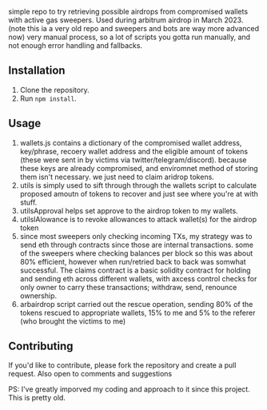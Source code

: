 simple repo to try retrieving possible airdrops from compromised wallets with active gas sweepers. Used during arbitrum airdrop in March 2023.
(note this ia a very old repo and sweepers and bots are way more advanced now)
very manual process, so a lot of scripts you gotta run manually, and not enough error handling and fallbacks.

## Installation
1. Clone the repository.
2. Run `npm install`.

## Usage
1. wallets.js contains a dictionary of the compromised wallet address, key/phrase, recoery wallet address and the eligible amount of tokens
(these were sent in by victims via twitter/telegram/discord). because these keys are already compromised, and enviromnet method of storing them isn't necessary.
we just need to claim aridrop tokens.
2. utils is simply used to sift through through the wallets script to calculate proposed amoutn of tokens to recover and just see where you're at with stuff.
3. utilsApproval helps set approve to the airdrop token to my wallets.
4. utilslAlowance is to revoke allowances to attack wallet(s) for the airdrop token
5. since most sweepers only checking incoming TXs, my strategy was to send eth through contracts since those are internal transactions. some of the sweepers where checking balances per block so this was about 80% efficient, however when run/retried back to back was somwhat successful. The claims contract is a basic solidity contract for holding and sending eth across different wallets, with axcess control checks for only owner to carry these transactions; withdraw, send, renounce ownership.
6. arbairdrop script carried out the rescue operation, sending 80% of the tokens rescued to appropriate wallets, 15% to me and 5% to the referer (who brought the victims to me)

## Contributing
If you'd like to contribute, please fork the repository and create a pull request. Also open to comments and suggestions

PS: I've greatly imporved my coding and approach to it since this project. This is pretty old.